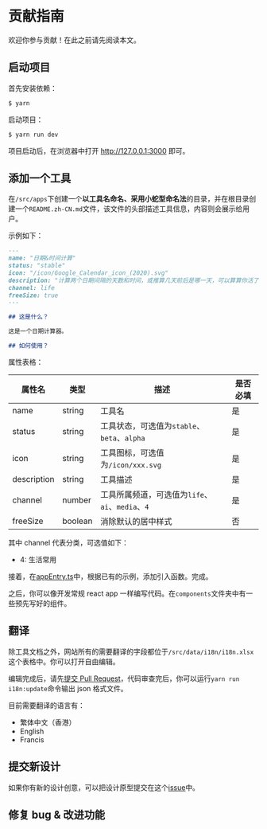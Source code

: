 # 贡献指南

欢迎你参与贡献！在此之前请先阅读本文。

## 启动项目

首先安装依赖：

```bash
$ yarn
```

启动项目：

```bash
$ yarn run dev
```

项目启动后，在浏览器中打开 <http://127.0.0.1:3000> 即可。

## 添加一个工具

在`/src/apps`下创建一个**以工具名命名、采用小蛇型命名法**的目录，并在根目录创建一个`README.zh-CN.md`文件，该文件的头部描述工具信息，内容则会展示给用户。

示例如下：

```markdown
---
name: "日期&时间计算"
status: "stable"
icon: "/icon/Google_Calendar_icon_(2020).svg"
description: "计算两个日期间隔的天数和时间，或推算几天前后是哪一天，可以算算你活了多久 :)"
channel: life
freeSize: true
---

## 这是什么？

这是一个日期计算器。

## 如何使用？
```

属性表格：

| 属性名      | 类型    | 描述                                        | 是否必填 |
| ----------- | ------- | ------------------------------------------- | -------- |
| name        | string  | 工具名                                      | 是       |
| status      | string  | 工具状态，可选值为`stable`、`beta`、`alpha` | 是       |
| icon        | string  | 工具图标，可选值为`/icon/xxx.svg`           | 是       |
| description | string  | 工具描述                                    | 是       |
| channel     | number  | 工具所属频道，可选值为`life`、`ai`、`media`、`4`    | 是       |
| freeSize    | boolean | 消除默认的居中样式                          | 否       |

其中 channel 代表分类，可选值如下：

- 4: 生活常用

接着，在[appEntry.ts](/src/utils/appEntry.ts)中，根据已有的示例，添加引入函数。完成。

之后，你可以像开发常规 react app 一样编写代码。在`components`文件夹中有一些预先写好的组件。

## 翻译

除工具文档之外，网站所有的需要翻译的字段都位于`/src/data/i18n/i18n.xlsx`这个表格中。你可以打开自由编辑。

编辑完成后，请先[提交 Pull Request](https://github.com/RiverTwilight/YgkTool/pulls)，代码审查完后，你可以运行`yarn run i18n:update`命令输出 json 格式文件。

目前需要翻译的语言有：

- 繁体中文（香港）
- English
- Francis

## 提交新设计

如果你有新的设计创意，可以把设计原型提交在这个[issue](https://github.com/RiverTwilight/YgkTool/issues/63)中。

## 修复 bug & 改进功能
